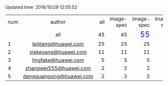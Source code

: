 Updated time: 2016/10/29 12:55:52

|||||||
| ------------- |:-------------:| -----:| -----:| -----:| -----:|
| num | author | all | image-spec | image-spec | image-spec |
|| all | 45 | 45 | <font color=blue size=5>55</font> | 45 |
|1|leijitang@huawei.com|25| 25| 25| 25|
|2|xiekeyang@huawei.com|11| 11| 11| 11|
|3|lingfake@huawei.com|5| 5| 5| 5|
|4|zhangwei555@huawei.com|2| 2| 2| 2|
|5|dengguangxing@huawei.com|2| 2| 2| 2|
